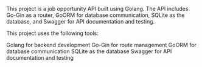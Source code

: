 This project is a job opportunity API built using Golang. The API includes Go-Gin as a router, GoORM for database communication, SQLite as the database, and Swagger for API documentation and testing.

This project uses the following tools:

Golang for backend development
Go-Gin for route management
GoORM for database communication
SQLite as the database
Swagger for API documentation and testing
